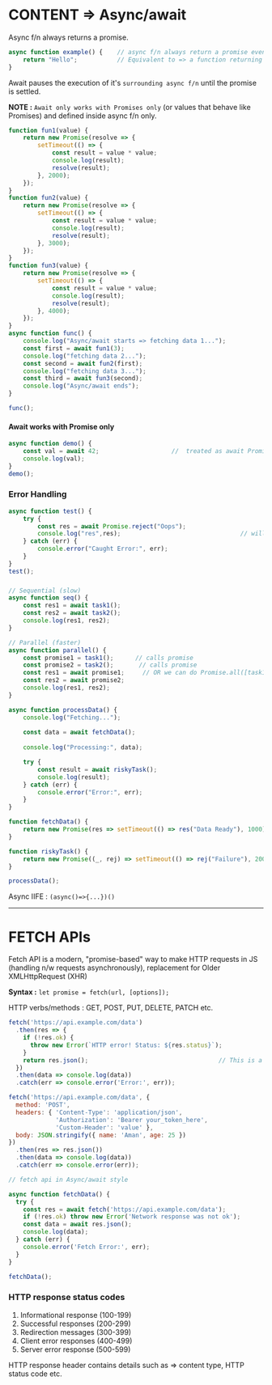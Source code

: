# CONTENT => Async/await

Async f/n always returns a promise.

```js
async function example() {    // async f/n always return a promise even if you retuen plain value
    return "Hello";           // Equivalent to => a function returning Promise.resolve("Hello");
}
```

Await pauses the execution of it's `surrounding async f/n` until the promise is settled. 

**NOTE :** `Await only works with Promises only` (or values that behave like Promises) and defined inside async f/n only.

```js
function fun1(value) {
    return new Promise(resolve => {
        setTimeout(() => {
            const result = value * value;
            console.log(result);
            resolve(result);
        }, 2000);
    });
}
function fun2(value) {
    return new Promise(resolve => {
        setTimeout(() => {
            const result = value * value;
            console.log(result);
            resolve(result);
        }, 3000);
    });
}
function fun3(value) {
    return new Promise(resolve => {
        setTimeout(() => {
            const result = value * value;
            console.log(result);
            resolve(result);
        }, 4000);
    });
}
async function func() {
    console.log("Async/await starts => fetching data 1...");
    const first = await fun1(3);
    console.log("fetching data 2...");
    const second = await fun2(first);
    console.log("fetching data 3...");
    const third = await fun3(second);
    console.log("Async/await ends");
}

func();
```

#### Await works with Promise only

```js
async function demo() {
    const val = await 42;                    //  treated as await Promise.resolve(42)
    console.log(val);
}
demo();
```

### Error Handling

```js
async function test() {
    try {
        const res = await Promise.reject("Oops");
        console.log("res",res);                                 // will not logged, as Promise is rejected and will be catched.
    } catch (err) {
        console.error("Caught Error:", err);
    }
}
test();
```

### 
```js
// Sequential (slow)
async function seq() {
    const res1 = await task1();
    const res2 = await task2();
    console.log(res1, res2);
}

// Parallel (faster)
async function parallel() {
    const promise1 = task1();      // calls promise
    const promise2 = task2();       // calls promise
    const res1 = await promise1;     // OR we can do Promise.all([task1(),task2()])
    const res2 = await promise2;
    console.log(res1, res2);
}
```

```js
async function processData() {
    console.log("Fetching...");
    
    const data = await fetchData();
    
    console.log("Processing:", data);

    try {
        const result = await riskyTask();
        console.log(result);
    } catch (err) {
        console.error("Error:", err);
    }
}

function fetchData() {
    return new Promise(res => setTimeout(() => res("Data Ready"), 1000));
}

function riskyTask() {
    return new Promise((_, rej) => setTimeout(() => rej("Failure"), 2000));
}

processData();
```

Async IIFE : `(async()=>{...})()`

-----

# FETCH APIs 

Fetch API is a modern, "promise-based" way to make HTTP requests in JS (handling n/w requests asynchronously), replacement for Older XMLHttpRequest (XHR)

**Syntax :** `let promise = fetch(url, [options]);`

HTTP verbs/methods : GET, POST, PUT, DELETE, PATCH etc.

```js
fetch('https://api.example.com/data')
  .then(res => {
    if (!res.ok) {
      throw new Error(`HTTP error! Status: ${res.status}`);
    }
    return res.json();                                    // This is a Response object, JSON.parse(res) works for plain string
  })
  .then(data => console.log(data))
  .catch(err => console.error('Error:', err));
```

```js
fetch('https://api.example.com/data', {
  method: 'POST',
  headers: { 'Content-Type': 'application/json',
             'Authorization': 'Bearer your_token_here',
             'Custom-Header': 'value' },
  body: JSON.stringify({ name: 'Aman', age: 25 })
})
  .then(res => res.json())
  .then(data => console.log(data))
  .catch(err => console.error(err));
```

```js
// fetch api in Async/await style

async function fetchData() {
  try {
    const res = await fetch('https://api.example.com/data');
    if (!res.ok) throw new Error('Network response was not ok');
    const data = await res.json();
    console.log(data);
  } catch (err) {
    console.error('Fetch Error:', err);
  }
}

fetchData();
```

### HTTP response status codes

1. Informational response (100-199)
2. Successful responses (200-299)
3. Redirection messages (300-399)
4. Client error responses (400-499)
5. Server error response (500-599)

HTTP response header contains details such as => content type, HTTP status code etc.
